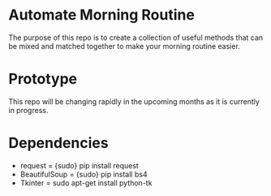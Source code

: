 # Automate Morning Routine

The purpose of this repo is to create a collection of useful methods that can be mixed and matched together to make your morning routine easier.

# Prototype

This repo will be changing rapidly in the upcoming months as it is currently in progress.

# Dependencies

* request = {sudo} pip install request
* BeautifulSoup = {sudo} pip install bs4
* Tkinter = sudo apt-get install python-tk

